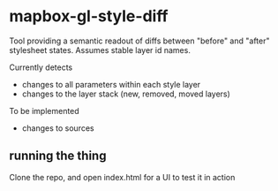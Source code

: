 # mapbox-gl-style-diff

Tool providing a semantic readout of diffs between "before" and "after" stylesheet states. Assumes stable layer id names.

Currently detects

- changes to all parameters within each style layer
- changes to the layer stack (new, removed, moved layers)

To be implemented

- changes to sources


## running the thing

Clone the repo, and open index.html for a UI to test it in action

